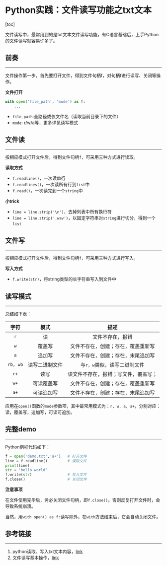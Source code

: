


# Python实践：文件读写功能之txt文本

[toc]

文件读写中，最常用到的是txt文本文件读写功能，有C语言基础后，上手Python的文件读写就容易许多了。

## 前奏

----

文件操作第一步，首先要打开文件，得到文件句柄f，对句柄f进行读写、关闭等操作。

**文件打开**

```python
with open('file_path', 'mode') as f:
    ...
```

-   `file_path`:全路径或仅文件名（读取当前目录下的文件）
-   `mode`: r/w/a等，更多详见读写模式

## 文件读

----

按相应模式打开文件后，得到文件句柄`f`，可采用三种方式进行读取。

**读取方式**

-   `f.readline()`，一次读单行
-   `f.readlines()`，一次读所有行到`list`中
-   `f.read()`，一次读完到一个`string`中

**小trick**

-   `line = line.strip('\n')`，去掉列表中所有换行符
-   `line = line.strip('.wav')`，以固定字符串对`string`进行切分，得到一个`list`



## 文件写

---

按相应模式打开文件后，得到文件句柄`f`，可采用三种方式进行写入。

**写入方式**

-   `f.write(str)`，将string类型的长字符串写入到文件中



## 读写模式

----

总结如下表：

|   字符   |      模式      |                 描述                 |
| :------: | :------------: | :----------------------------------: |
|   `r`    |       读       |           文件不存在，报错           |
|   `w`    |     覆盖写     |  文件不存在，创建；存在，覆盖重新写  |
|   `a`    |     追加写     |  文件不存在，创建；存在，末尾追加写  |
| `rb, wb` | 读写二进制文件 |     与`r，w`类似，读写二进制文件     |
|   `r+`   |      读写      | 读文件不存在，报错；写文件，覆盖写； |
|   `w+`   |   可读覆盖写   |  文件不存在，创建；存在，覆盖重新写  |
|   `a+`   |   可读追加写   |  文件不存在，创建；存在，末尾追加写  |

应用在`open()`函数的`mode`参数项，其中最常用模式为：`r, w, a, a+`，分别对应：读，覆盖写，追加写，可读可追加。 



## 完整demo

----

Python例程代码如下：

```python
f = open('demo.txt','a+')	# 打开文件
line = f.readline()  		# 读取文件
print(line)
str = 'hello world'  
f.write(str)  				# 写入文件
f.close()			    	# 关闭文件
```

**注意事项**

在文件使用完毕后，务必关闭文件句柄，即`f.close()`。否则反复打开文件时，会导致系统崩溃。

当然，用`with open() as f:`读写除外，在`with`方法结束后，它会自动关闭文件。



## 参考链接

----

1.   python读取、写入txt文本内容，[link](https://blog.csdn.net/qq_37828488/article/details/100024924)
2.   文件读写基本操作，[link](https://blog.csdn.net/weixin_44911419/article/details/108447863)




